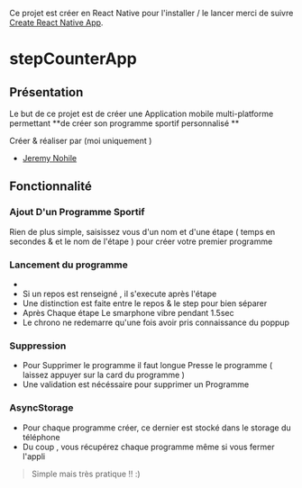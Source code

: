 Ce projet est créer en React Native pour l'installer / le lancer merci de suivre [Create React Native App](https://github.com/react-community/create-react-native-app).

# stepCounterApp


## Présentation 

Le but de ce projet est de créer une Application mobile multi-platforme permettant **de créer son programme sportif personnalisé ** 

Créer & réaliser par  (moi uniquement ) 
*  [Jeremy Nohile](http://jeremynohile.890m.com/)

## Fonctionnalité

### Ajout D'un Programme Sportif 
Rien de plus simple, saisissez vous d'un nom et d'une étape ( temps en secondes & et le nom de l'étape )  pour créer votre premier programme


### Lancement du programme 

- 
- Si un repos est renseigné , il s'execute après l'étape 
- Une distinction est faite entre le repos & le step pour bien séparer
- Après Chaque étape Le smarphone vibre pendant 1.5sec 
- Le chrono ne redemarre qu'une fois avoir pris connaissance du poppup 

### Suppression 

- Pour Supprimer le programme il faut longue Presse le programme ( laissez appuyer sur la card du programme )
- Une validation est nécéssaire pour supprimer un Programme 

### AsyncStorage 

- Pour chaque programme créer, ce dernier est stocké dans le storage du téléphone 
- Du coup , vous récupérez chaque programme même si vous fermer l'appli 
> Simple mais très pratique !! :) 

